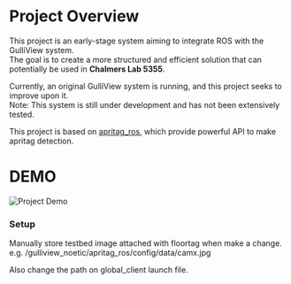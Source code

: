 # Project Overview  

This project is an early-stage system aiming to integrate ROS with the GulliView system.  
The goal is to create a more structured and efficient solution that can potentially be used in **Chalmers Lab 5355**.  

Currently, an original GulliView system is running, and this project seeks to improve upon it.  
Note: This system is still under development and has not been extensively tested.  

This project is based on [apritag_ros](https://github.com/AprilRobotics/apriltag_ros), which provide powerful API to make apritag detection.

# DEMO
![Project Demo](https://github.com/chuanchuan-Dong/gulliview_noetic/blob/main/apriltag_ros/docs/demo_gullview-noetic.gif)  
### Setup

Manually store testbed image attached with floortag when make a change. e.g. /gulliview_noetic/apritag_ros/config/data/camx.jpg

Also change the path on global_client launch file.



